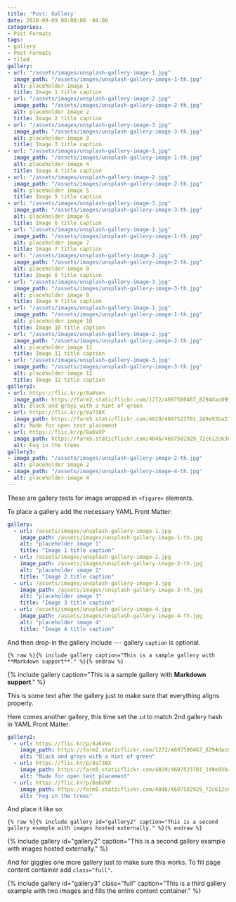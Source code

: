 ```yaml
---
title: 'Post: Gallery'
date: 2010-09-09 00:00:00 -04:00
categories:
- Post Formats
tags:
- gallery
- Post Formats
- tiled
gallery:
- url: "/assets/images/unsplash-gallery-image-1.jpg"
  image_path: "/assets/images/unsplash-gallery-image-1-th.jpg"
  alt: placeholder image 1
  title: Image 1 title caption
- url: "/assets/images/unsplash-gallery-image-2.jpg"
  image_path: "/assets/images/unsplash-gallery-image-2-th.jpg"
  alt: placeholder image 2
  title: Image 2 title caption
- url: "/assets/images/unsplash-gallery-image-3.jpg"
  image_path: "/assets/images/unsplash-gallery-image-3-th.jpg"
  alt: placeholder image 3
  title: Image 3 title caption
- url: "/assets/images/unsplash-gallery-image-1.jpg"
  image_path: "/assets/images/unsplash-gallery-image-1-th.jpg"
  alt: placeholder image 4
  title: Image 4 title caption
- url: "/assets/images/unsplash-gallery-image-2.jpg"
  image_path: "/assets/images/unsplash-gallery-image-2-th.jpg"
  alt: placeholder image 5
  title: Image 5 title caption
- url: "/assets/images/unsplash-gallery-image-3.jpg"
  image_path: "/assets/images/unsplash-gallery-image-3-th.jpg"
  alt: placeholder image 6
  title: Image 6 title caption
- url: "/assets/images/unsplash-gallery-image-1.jpg"
  image_path: "/assets/images/unsplash-gallery-image-1-th.jpg"
  alt: placeholder image 7
  title: Image 7 title caption
- url: "/assets/images/unsplash-gallery-image-2.jpg"
  image_path: "/assets/images/unsplash-gallery-image-2-th.jpg"
  alt: placeholder image 8
  title: Image 8 title caption
- url: "/assets/images/unsplash-gallery-image-3.jpg"
  image_path: "/assets/images/unsplash-gallery-image-3-th.jpg"
  alt: placeholder image 9
  title: Image 9 title caption
- url: "/assets/images/unsplash-gallery-image-1.jpg"
  image_path: "/assets/images/unsplash-gallery-image-1-th.jpg"
  alt: placeholder image 10
  title: Image 10 title caption
- url: "/assets/images/unsplash-gallery-image-2.jpg"
  image_path: "/assets/images/unsplash-gallery-image-2-th.jpg"
  alt: placeholder image 11
  title: Image 11 title caption
- url: "/assets/images/unsplash-gallery-image-3.jpg"
  image_path: "/assets/images/unsplash-gallery-image-3-th.jpg"
  alt: placeholder image 12
  title: Image 12 title caption
gallery2:
- url: https://flic.kr/p/8a6Ven
  image_path: https://farm2.staticflickr.com/1272/4697500467_8294dac099_q.jpg
  alt: Black and grays with a hint of green
- url: https://flic.kr/p/8a738X
  image_path: https://farm5.staticflickr.com/4029/4697523701_249e93ba23_q.jpg
  alt: Made for open text placement
- url: https://flic.kr/p/8a6VXP
  image_path: https://farm5.staticflickr.com/4046/4697502929_72c612c636_q.jpg
  alt: Fog in the trees
gallery3:
- image_path: "/assets/images/unsplash-gallery-image-2-th.jpg"
  alt: placeholder image 2
- image_path: "/assets/images/unsplash-gallery-image-4-th.jpg"
  alt: placeholder image 4
---
```


These are gallery tests for image wrapped in `<figure>` elements.

To place a gallery add the necessary YAML Front Matter:

```yaml
gallery:
  - url: /assets/images/unsplash-gallery-image-1.jpg
    image_path: /assets/images/unsplash-gallery-image-1-th.jpg
    alt: "placeholder image 1"
    title: "Image 1 title caption"
  - url: /assets/images/unsplash-gallery-image-2.jpg
    image_path: /assets/images/unsplash-gallery-image-2-th.jpg
    alt: "placeholder image 2"
    title: "Image 2 title caption"
  - url: /assets/images/unsplash-gallery-image-3.jpg
    image_path: /assets/images/unsplash-gallery-image-3-th.jpg
    alt: "placeholder image 3"
    title: "Image 3 title caption"
  - url: /assets/images/unsplash-gallery-image-4.jpg
    image_path: /assets/images/unsplash-gallery-image-4-th.jpg
    alt: "placeholder image 4"
    title: "Image 4 title caption"
```

And then drop-in the gallery include --- gallery `caption` is optional.

```liquid
{% raw %}{% include gallery caption="This is a sample gallery with **Markdown support**." %}{% endraw %}
```

{% include gallery caption="This is a sample gallery with **Markdown support**." %}

This is some text after the gallery just to make sure that everything aligns properly.

Here comes another gallery, this time set the `id` to match 2nd gallery hash in YAML Front Matter.

```yaml
gallery2:
  - url: https://flic.kr/p/8a6Ven
    image_path: https://farm2.staticflickr.com/1272/4697500467_8294dac099_q.jpg
    alt: "Black and grays with a hint of green"
  - url: https://flic.kr/p/8a738X
    image_path: https://farm5.staticflickr.com/4029/4697523701_249e93ba23_q.jpg
    alt: "Made for open text placement"
  - url: https://flic.kr/p/8a6VXP
    image_path: https://farm5.staticflickr.com/4046/4697502929_72c612c636_q.jpg
    alt: "Fog in the trees"
```

And place it like so: 

```liquid
{% raw %}{% include gallery id="gallery2" caption="This is a second gallery example with images hosted externally." %}{% endraw %}
```

{% include gallery id="gallery2" caption="This is a second gallery example with images hosted externally." %}

And for giggles one more gallery just to make sure this works. To fill page content container add `class="full"`.

{% include gallery id="gallery3" class="full" caption="This is a third gallery example with two images and fills the entire content container." %}